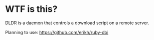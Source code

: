 # WTF is this?

DLDR is a daemon that controls a download script on a remote server.

Planning to use: https://github.com/erikh/ruby-dbi